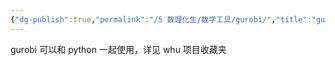 ```yaml
---
{"dg-publish":true,"permalink":"/5 数理化生/数学工具/gurobi/","title":"gurobi"}
---
```



gurobi 可以和 python 一起使用，详见 whu 项目收藏夹